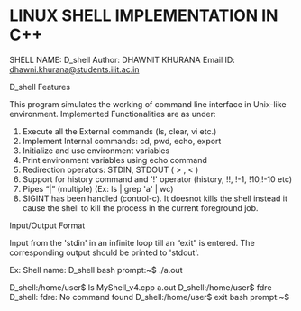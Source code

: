 # LINUX SHELL IMPLEMENTATION IN C++
SHELL NAME: D_shell
Author: DHAWNIT KHURANA
Email ID: dhawni.khurana@students.iiit.ac.in

D_shell Features

This program simulates the working of command line interface in Unix-like environment. Implemented Functionalities are as under:

1. Execute all the External commands (ls, clear, vi etc.)
2. Implement Internal commands: cd, pwd, echo, export
3. Initialize and use environment variables
4. Print environment variables using echo command
5. Redirection operators: STDIN, STDOUT ( > , < ) 
6. Support for history command and '!' operator (history, !!, !-1, !10,!-10 etc)
7. Pipes “|” (multiple) (Ex: ls | grep 'a' | wc)
8. SIGINT has been handled (control-c). It doesnot kills the shell instead it cause the shell to kill the   process in the current foreground job. 


Input/Output Format

Input from the 'stdin' in an infinite loop till an “exit” is entered.
The corresponding output should be printed to 'stdout'.

Ex:
Shell name: D_shell
bash prompt:~$ ./a.out

D_shell:/home/user$ ls
MyShell_v4.cpp a.out
D_shell:/home/user$ fdre
D_shell: fdre: No command found
D_shell:/home/user$ exit
bash prompt:~$
